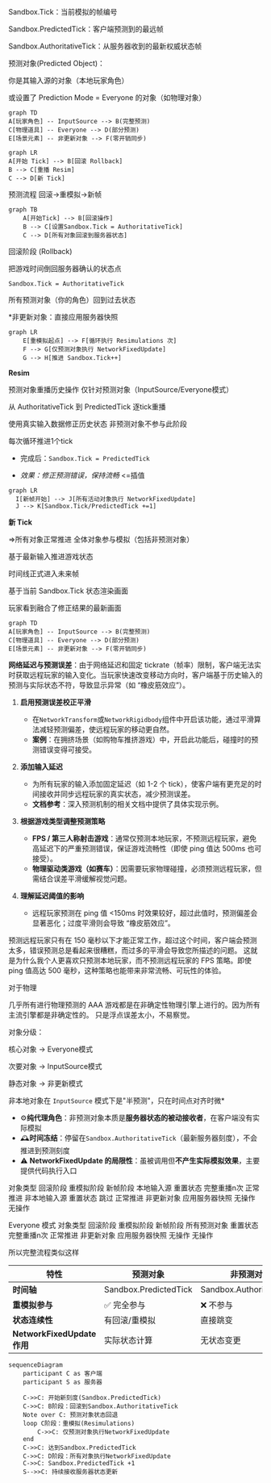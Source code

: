 Sandbox.Tick：当前模拟的帧编号

Sandbox.PredictedTick：客户端预测到的最远帧

Sandbox.AuthoritativeTick：从服务器收到的最新权威状态帧

预测对象(Predicted Object)：

你是其输入源的对象（本地玩家角色）

或设置了 Prediction Mode = Everyone 的对象（如物理对象）

```mermaid
graph TD
A[玩家角色] -- InputSource --> B(完整预测)
C[物理道具] -- Everyone --> D(部分预测)
E[场景元素] -- 非更新对象 --> F(零开销同步)
```

```mermaid
graph LR
A[开始 Tick] --> B[回滚 Rollback]
B --> C[重播 Resim]
C --> D[新 Tick]
```

预测流程 回滚→重模拟→新帧

```mermaid
graph TB
    A[开始Tick] --> B[回滚操作]
    B --> C[设置Sandbox.Tick = AuthoritativeTick]
    C --> D[所有对象回滚到服务器状态]
```

回滚阶段 (Rollback)

把游戏时间倒回服务器确认的状态点

`Sandbox.Tick = AuthoritativeTick`

所有预测对象（你的角色）回到过去状态

*非更新对象：直接应用服务器快照

```mermaid
graph LR
    E[重模拟起点] --> F[循环执行 Resimulations 次]
    F --> G[仅预测对象执行 NetworkFixedUpdate]
    G --> H[推进 Sandbox.Tick++]
```

**Resim**

预测对象重播历史操作
仅针对预测对象（InputSource/Everyone模式）

从 AuthoritativeTick 到 PredictedTick 逐tick重播

使用真实输入数据修正历史状态
非预测对象不参与此阶段

每次循环推进1个tick

- 完成后：`Sandbox.Tick = PredictedTick`

- *效果：修正预测错误，保持流畅* <=插值

```mermaid
graph LR
  I[新帧开始] --> J[所有活动对象执行 NetworkFixedUpdate]
  J --> K[Sandbox.Tick/PredictedTick +=1]
```

  **新 Tick**

=>所有对象正常推进
全体对象参与模拟（包括非预测对象）

基于最新输入推进游戏状态

时间线正式进入未来帧

基于当前 Sandbox.Tick 状态渲染画面

玩家看到融合了修正结果的最新画面

```mermaid
graph TD
A[玩家角色] -- InputSource --> B(完整预测)
C[物理道具] -- Everyone --> D(部分预测)
E[场景元素] -- 非更新对象 --> F(零开销同步)
```

**网络延迟与预测误差**：由于网络延迟和固定 tickrate（帧率）限制，客户端无法实时获取远程玩家的输入变化。当玩家快速改变移动方向时，客户端基于历史输入的预测与实际状态不符，导致显示异常（如 “橡皮筋效应”）。

1. **启用预测误差校正平滑**
   
   - 在`NetworkTransform`或`NetworkRigidbody`组件中开启该功能，通过平滑算法减轻预测偏差，使远程玩家的移动更自然。
   - **案例**：在拥挤场景（如购物车推挤游戏）中，开启此功能后，碰撞时的预测错误变得可接受。

2. **添加输入延迟**
   
   - 为所有玩家的输入添加固定延迟（如 1-2 个 tick），使客户端有更充足的时间接收并同步远程玩家的真实状态，减少预测误差。
   - **文档参考**：深入预测机制的相关文档中提供了具体实现示例。

3. **根据游戏类型调整预测策略**
   
   - **FPS / 第三人称射击游戏**：通常仅预测本地玩家，不预测远程玩家，避免高延迟下的严重预测错误，保证游戏流畅性（即使 ping 值达 500ms 也可接受）。
   - **物理驱动类游戏（如赛车）**：因需要玩家物理碰撞，必须预测远程玩家，但需结合误差平滑缓解视觉问题。

4. **理解延迟阈值的影响**
   
   - 远程玩家预测在 ping 值 <150ms 时效果较好，超过此值时，预测偏差会显著恶化；过度平滑则会导致 “橡皮筋效应”。

预测远程玩家只有在 150 毫秒以下才能正常工作，超过这个时间，客户端会预测太多，错误预测总是看起来很糟糕，而过多的平滑会导致您所描述的问题。
这就是为什么我个人更喜欢只预测本地玩家，而不预测远程玩家的 FPS 策略。即使 ping 值高达 500 毫秒，这种策略也能带来非常流畅、可玩性的体验。

对于物理

几乎所有进行物理预测的 AAA 游戏都是在非确定性物理引擎上进行的。因为所有主流引擎都是非确定性的。
只是浮点误差太小，不易察觉。

对象分级：

核心对象 → Everyone模式

次要对象 → InputSource模式

静态对象 → 非更新模式

非本地对象在 `InputSource` 模式下是"半预测"，只在时间点对齐时微*​

- ⚙️ ​**纯代理角色**​：非预测对象本质是**服务器状态的被动接收者**，在客户端没有实际模拟
- 🕰️ ​**时间冻结**​：停留在`Sandbox.AuthoritativeTick`（最新服务器刻度），不会推进到预测刻度
- ⚠️ ​**NetworkFixedUpdate 的局限性**​：虽被调用但**不产生实际模拟效果**，主要提供代码执行入口

对象类型                     回滚阶段     重模拟阶段    新帧阶段
本地输入源    重置状态     完整重播n次    正常推进
非本地输入源    重置状态     跳过                    正常推进
非更新对象      应用服务器快照     无操作                    无操作

 Everyone 模式
对象类型                    回滚阶段    重模拟阶段    新帧阶段
所有预测对象    重置状态    完整重播n次    正常推进
非更新对象    应用服务器快照    无操作    无操作

所以完整流程类似这样

| ​**特性**​                   | 预测对象                  | 非预测对象                     |
| -------------------------- | --------------------- | ------------------------- |
| ​**时间轴**​                  | Sandbox.PredictedTick | Sandbox.AuthoritativeTick |
| ​**重模拟参与**​                | ✅ 完全参与                | ❌ 不参与                     |
| ​**状态连续性**​                | 有回滚/重模拟               | 直接跳变                      |
| ​**NetworkFixedUpdate作用**​ | 实际状态计算                | 无状态变更                     |

```mermaid
sequenceDiagram
    participant C as 客户端
    participant S as 服务器

    C->>C: 开始新刻度(Sandbox.PredictedTick)
    C->>C: B阶段：回滚到Sandbox.AuthoritativeTick
    Note over C: 预测对象状态回退
    loop C阶段：重模拟(Resimulations)
        C->>C: 仅预测对象执行NetworkFixedUpdate
    end
    C->>C: 达到Sandbox.PredictedTick
    C->>C: D阶段：所有对象执行NetworkFixedUpdate
    C->>C: Sandbox.PredictedTick +1
    S-->>C: 持续接收服务器状态更新
```
